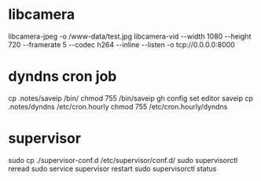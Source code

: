 # libcamera
libcamera-jpeg -o /www-data/test.jpg
libcamera-vid --width 1080 --height 720 --framerate 5 --codec h264 --inline --listen -o tcp://0.0.0.0:8000

# dyndns cron job
cp .notes/saveip /bin/
chmod 755 /bin/saveip
gh config set editor saveip
cp .notes/dyndns /etc/cron.hourly
chmod 755 /etc/cron.hourly/dyndns

# supervisor
sudo cp ./supervisor-conf.d /etc/supervisor/conf.d/
sudo supervisorctl reread
sudo service supervisor restart
sudo supervisorctl status
